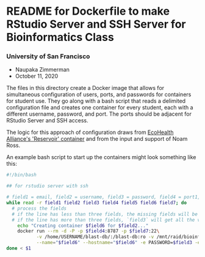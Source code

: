 # README for Dockerfile to make RStudio Server and SSH Server for Bioinformatics Class

### University of San Francisco

* Naupaka Zimmerman
* October 11, 2020

The files in this directory create a Docker image that allows for simultaneous configuration of users, ports, and passwords for containers for student use. They go along with a bash script that reads a delimited configuration file and creates one container for every student, each with a different username, password, and port. The ports should be adjacent for RStudio Server and SSH access.

The logic for this approach of configuration draws from [EcoHealth Alliance's 'Reservoir' container](https://github.com/ecohealthalliance/reservoir) and from the input and support of Noam Ross.

An example bash script to start up the containers might look something like this:

``` bash
#!/bin/bash

## for rstudio server with ssh

# field1 = email, field2 = username, field3 = password, field4 = port1, field5 = dirname, field6 = hostname, field7 = port2
while read -r field1 field2 field3 field4 field5 field6 field7; do
  # process the fields
  # if the line has less than three fields, the missing fields will be set to an empty string
  # if the line has more than three fields, `field3` will get all the values, including the third field plus the delimiter(s)
    echo "Creating container $field6 for $field2..."
    docker run --rm -d -P -p $field4:8787 -p $field7:22\
           -v /home/USERNAME/blast-db/:/blast-db:ro -v /mnt/raid/bioinformatics/2020F/$field5:/data -e ROOT=true \
           --name="$field6" --hostname="$field6" -e PASSWORD=$field3 -e USER=$field2 rstudio-ssh-local:latest
done < $1

```
